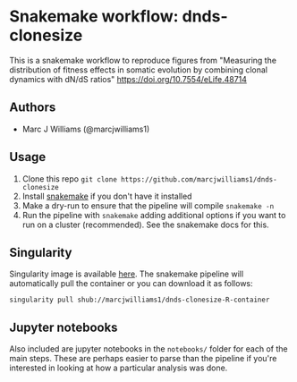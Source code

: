# Snakemake workflow: dnds-clonesize

This is a snakemake workflow to reproduce figures from "Measuring the distribution of fitness effects in somatic evolution by combining clonal dynamics with dN/dS ratios" https://doi.org/10.7554/eLife.48714

## Authors

* Marc J Williams (@marcjwilliams1)

## Usage

1. Clone this repo ```git clone https://github.com/marcjwilliams1/dnds-clonesize```
2. Install [snakemake](https://snakemake.readthedocs.io/en/stable/) if you don't have it installed
3. Make a dry-run to ensure that the pipeline will compile ```snakemake -n```
4. Run the pipeline with ```snakemake``` adding additional options if you want to run on a cluster (recommended). See the snakemake docs for this.

## Singularity
Singularity image is available [here](https://singularity-hub.org/collections/3462). The snakemake pipeline will automatically pull the container or you can download it as follows:
```
singularity pull shub://marcjwilliams1/dnds-clonesize-R-container
```

## Jupyter notebooks
Also included are jupyter notebooks in the `notebooks/` folder for each of the main steps. These are perhaps easier to parse than the pipeline if you're interested in looking at how a particular analysis was done.
